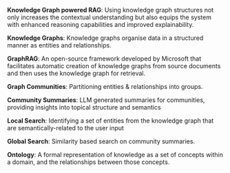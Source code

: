 **Knowledge Graph powered RAG**: Using knowledge graph structures not only increases the contextual understanding but also equips the system with enhanced reasoning capabilities and improved explainability.

**Knowledge Graphs**: Knowledge graphs organise data in a structured manner as entities and relationships.

**GraphRAG**: An open-source framework developed by Microsoft that facilitates automatic creation of knowledge graphs from source documents and then uses the knowledge graph for retrieval.

**Graph Communities**: Partitioning entities & relationships into groups.

**Community Summaries**: LLM generated summaries for communities, providing insights into topical structure and semantics

**Local Search**: Identifying a set of entities from the knowledge graph that are semantically-related to the user input

**Global Search**: Similarity based search on community summaries.

**Ontology**: A formal representation of knowledge as a set of concepts within a domain, and the relationships between those concepts.
